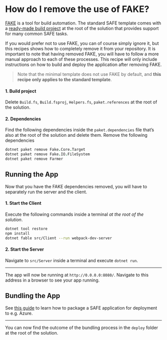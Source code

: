 # How do I remove the use of FAKE?
[FAKE](https://fake.build/) is a tool for build automation. The standard SAFE template comes with a [ready-made build project](/template-safe-commands) at the root of the solution that provides support for many common SAFE tasks.

If you would prefer not to use FAKE, you can of course simply ignore it, but this recipes shows how to completely remove it from your repository. It is important to note that having removed FAKE, you will have to follow a more manual approach to each of these processes. This recipe will only include instructions on how to build and deploy the application after removing FAKE.

> Note that the minimal template does not use FAKE by default, and **this recipe only applies to the standard template**.

#### 1. Build project
Delete `Build.fs`, `Build.fsproj`, `Helpers.fs`, `paket.references` at the root of the solution.
#### 2. Dependencies
Find the following dependencies inside the `paket.dependencies` file that’s also at the root of the solution and delete them.
Remove the following dependencies 
```fsharp
dotnet paket remove Fake.Core.Target
dotnet paket remove Fake.IO.FileSystem
dotnet paket remove Farmer
```

## Running the App
Now that you have the FAKE dependencies removed, you will have to separately run the server and the client.
#### 1. Start the Client

Execute the following commands inside a terminal *at the root of the solution*.

```bash
dotnet tool restore
npm install
dotnet fable src/Client --run webpack-dev-server
``` 

#### 2. Start the Server
Navigate to `src/Server` inside a terminal and execute `dotnet run`.

---

The app will now be running at `http://0.0.0.0:8080/`. Navigate to this address in a browser to see your app running.

## Bundling the App
See [this guide](../build/bundle-app.md#2-im-using-the-minimal-template) to learn how to package a SAFE application for deployment to e.g. Azure.

---

You can now find the outcome of the bundling process in the `deploy` folder at the root of the solution.
